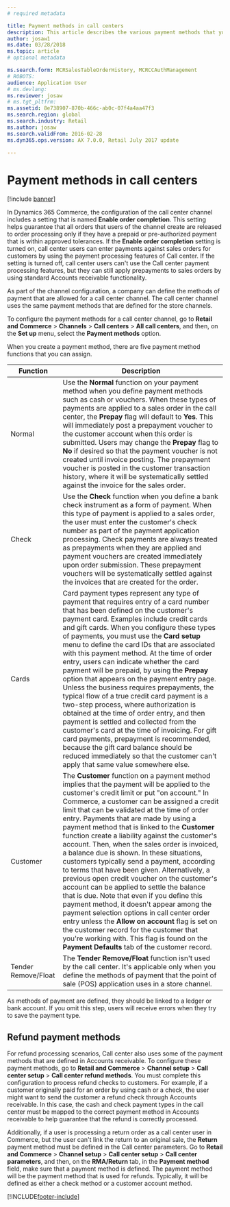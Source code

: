 ```yaml
---
# required metadata

title: Payment methods in call centers
description: This article describes the various payment methods that you can use in a call center in Dynamics 365 Commerce.
author: josaw1
ms.date: 03/28/2018
ms.topic: article
# optional metadata

ms.search.form: MCRSalesTableOrderHistory, MCRCCAuthManagement
# ROBOTS: 
audience: Application User
# ms.devlang: 
ms.reviewer: josaw
# ms.tgt_pltfrm: 
ms.assetid: 8e738907-870b-466c-ab0c-07f4a4aa47f3
ms.search.region: global
ms.search.industry: Retail
ms.author: josaw
ms.search.validFrom: 2016-02-28
ms.dyn365.ops.version: AX 7.0.0, Retail July 2017 update

---
```


# Payment methods in call centers

[!include [banner](includes/banner.md)]

In Dynamics 365 Commerce, the configuration of the call center channel includes a setting that is named **Enable order completion**. This setting helps guarantee that all orders that users of the channel create are released to order processing only if they have a prepaid or pre-authorized payment that is within approved tolerances. If the **Enable order completion** setting is turned on, call center users can enter payments against sales orders for customers by using the payment processing features of Call center. If the setting is turned off, call center users can't use the Call center payment processing features, but they can still apply prepayments to sales orders by using standard Accounts receivable functionality.

As part of the channel configuration, a company can define the methods of payment that are allowed for a call center channel. The call center channel uses the same payment methods that are defined for the store channels.

To configure the payment methods for a call center channel, go to **Retail and Commerce** \> **Channels** \> **Call centers** \> **All call centers**, and then, on the **Set up** menu, select the **Payment methods** option.

When you create a payment method, there are five payment method functions that you can assign.

| Function            | Description |
|---------------------|-------------|
| Normal              | Use the **Normal** function on your payment method when you define payment methods such as cash or vouchers. When these types of payments are applied to a sales order in the call center, the **Prepay** flag will default to **Yes**. This will immediately post a prepayment voucher to the customer account when this order is submitted. Users may change the **Prepay** flag to **No** if desired so that the payment voucher is not created until invoice posting. The prepayment voucher is posted in the customer transaction history, where it will be systematically settled against the invoice for the sales order. |
| Check               | Use the **Check** function when you define a bank check instrument as a form of payment. When this type of payment is applied to a sales order, the user must enter the customer's check number as part of the payment application processing. Check payments are always treated as prepayments when they are applied and payment vouchers are created immediately upon order submission. These prepayment vouchers will be systematically settled against the invoices that are created for the order. |
| Cards               | Card payment types represent any type of payment that requires entry of a card number that has been defined on the customer's payment card. Examples include credit cards and gift cards. When you configure these types of payments, you must use the **Card setup** menu to define the card IDs that are associated with this payment method. At the time of order entry, users can indicate whether the card payment will be prepaid, by using the **Prepay** option that appears on the payment entry page. Unless the business requires prepayments, the typical flow of a true credit card payment is a two-step process, where authorization is obtained at the time of order entry, and then payment is settled and collected from the customer's card at the time of invoicing. For gift card payments, prepayment is recommended, because the gift card balance should be reduced immediately so that the customer can't apply that same value somewhere else. |
| Customer            | The **Customer** function on a payment method implies that the payment will be applied to the customer's credit limit or put "on account." In Commerce, a customer can be assigned a credit limit that can be validated at the time of order entry. Payments that are made by using a payment method that is linked to the **Customer** function create a liability against the customer's account. Then, when the sales order is invoiced, a balance due is shown. In these situations, customers typically send a payment, according to terms that have been given. Alternatively, a previous open credit voucher on the customer's account can be applied to settle the balance that is due. Note that even if you define this payment method, it doesn't appear among the payment selection options in call center order entry unless the **Allow on account** flag is set on the customer record for the customer that you're working with. This flag is found on the **Payment Defaults** tab of the customer record. |
| Tender Remove/Float | The **Tender Remove/Float** function isn't used by the call center. It's applicable only when you define the methods of payment that the point of sale (POS) application uses in a store channel. |

As methods of payment are defined, they should be linked to a ledger or bank account. If you omit this step, users will receive errors when they try to save the payment type.

## Refund payment methods

For refund processing scenarios, Call center also uses some of the payment methods that are defined in Accounts receivable. To configure these payment methods, go to **Retail and Commerce** \> **Channel setup** \> **Call center setup** \> **Call center refund methods**. You must complete this configuration to process refund checks to customers. For example, if a customer originally paid for an order by using cash or a check, the user might want to send the customer a refund check through Accounts receivable. In this case, the cash and check payment types in the call center must be mapped to the correct payment method in Accounts receivable to help guarantee that the refund is correctly processed.

Additionally, if a user is processing a return order as a call center user in Commerce, but the user can't link the return to an original sale, the **Return** payment method must be defined in the Call center parameters. Go to **Retail and Commerce** \> **Channel setup** \> **Call center setup** \> **Call center parameters**, and then, on the **RMA/Return** tab, in the **Payment method** field, make sure that a payment method is defined. The payment method will be the payment method that is used for refunds. Typically, it will be defined as either a check method or a customer account method.


[!INCLUDE[footer-include](../includes/footer-banner.md)]